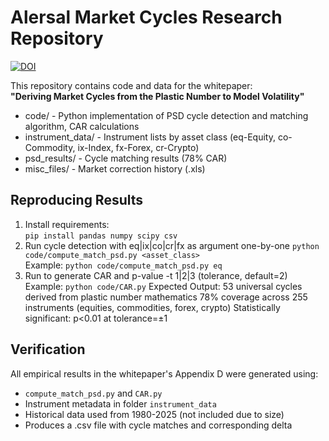 # Alersal Market Cycles Research Repository
[![DOI](https://zenodo.org/badge/DOI/10.5281/zenodo.16730906.svg)](https://doi.org/10.5281/zenodo.16730906)

This repository contains code and data for the whitepaper:  
**"Deriving Market Cycles from the Plastic Number to Model Volatility"**
- code/                   - Python implementation of PSD cycle detection and matching algorithm, CAR calculations
- instrument_data/        - Instrument lists by asset class (eq-Equity, co-Commodity, ix-Index, fx-Forex, cr-Crypto)
- psd_results/            - Cycle matching results (78% CAR)
- misc_files/             - Market correction history (.xls)

## Reproducing Results
1. Install requirements:  
   `pip install pandas numpy scipy csv`
2. Run cycle detection with eq|ix|co|cr|fx as argument one-by-one
   `python code/compute_match_psd.py <asset_class>`  
   Example: `python code/compute_match_psd.py eq`
3. Run to generate CAR and p-value -t 1|2|3 (tolerance, default=2)
   Example: `python code/CAR.py`
   Expected Output:
   53 universal cycles derived from plastic number mathematics
   78% coverage across 255 instruments (equities, commodities, forex, crypto)
   Statistically significant: p<0.01 at tolerance=±1

## Verification
All empirical results in the whitepaper's Appendix D were generated using:
- `compute_match_psd.py` and `CAR.py` 
- Instrument metadata in folder `instrument_data`
- Historical data used from 1980-2025 (not included due to size)
- Produces a .csv file with cycle matches and corresponding delta
